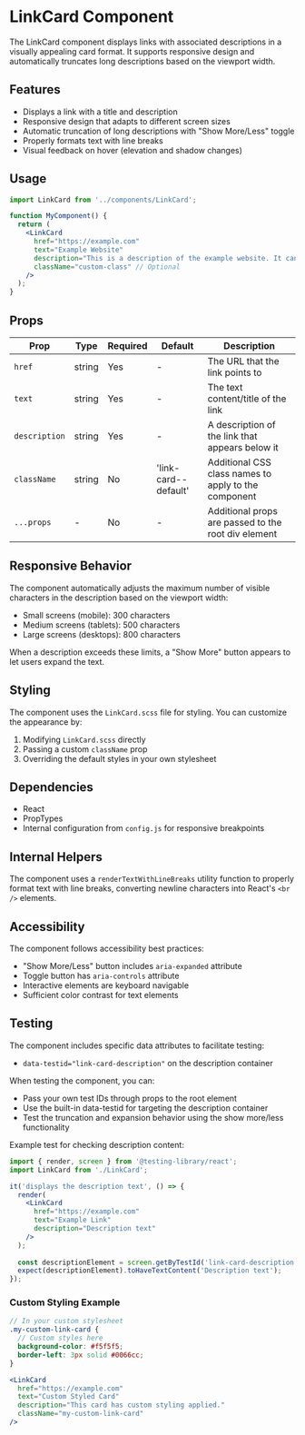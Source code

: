 # LinkCard Component

The LinkCard component displays links with associated descriptions in a visually appealing card format.
It supports responsive design and automatically truncates long descriptions based on the viewport width.

## Features

- Displays a link with a title and description
- Responsive design that adapts to different screen sizes
- Automatic truncation of long descriptions with "Show More/Less" toggle
- Properly formats text with line breaks
- Visual feedback on hover (elevation and shadow changes)

## Usage

```jsx
import LinkCard from '../components/LinkCard';

function MyComponent() {
  return (
    <LinkCard 
      href="https://example.com"
      text="Example Website"
      description="This is a description of the example website. It can be multiple lines and will be truncated if it's too long for the current screen size."
      className="custom-class" // Optional
    />
  );
}
```

## Props

| Prop          | Type   | Required | Default              | Description                                          |
| ------------- | ------ | -------- | -------------------- | ---------------------------------------------------- |
| `href`        | string | Yes      | -                    | The URL that the link points to                      |
| `text`        | string | Yes      | -                    | The text content/title of the link                   |
| `description` | string | Yes      | -                    | A description of the link that appears below it      |
| `className`   | string | No       | 'link-card--default' | Additional CSS class names to apply to the component |
| `...props`    | -      | No       | -                    | Additional props are passed to the root div element  |

## Responsive Behavior

The component automatically adjusts the maximum number of visible characters in the description based on the viewport width:

- Small screens (mobile): 300 characters
- Medium screens (tablets): 500 characters
- Large screens (desktops): 800 characters

When a description exceeds these limits, a "Show More" button appears to let users expand the text.

## Styling

The component uses the `LinkCard.scss` file for styling. You can customize the appearance by:

1. Modifying `LinkCard.scss` directly
2. Passing a custom `className` prop
3. Overriding the default styles in your own stylesheet

## Dependencies

- React
- PropTypes
- Internal configuration from `config.js` for responsive breakpoints

## Internal Helpers

The component uses a `renderTextWithLineBreaks` utility function to properly format text with line breaks,
converting newline characters into React's `<br />` elements.

## Accessibility

The component follows accessibility best practices:

- "Show More/Less" button includes `aria-expanded` attribute
- Toggle button has `aria-controls` attribute
- Interactive elements are keyboard navigable
- Sufficient color contrast for text elements

## Testing

The component includes specific data attributes to facilitate testing:

- `data-testid="link-card-description"` on the description container

When testing the component, you can:

- Pass your own test IDs through props to the root element
- Use the built-in data-testid for targeting the description container
- Test the truncation and expansion behavior using the show more/less functionality

Example test for checking description content:

```jsx
import { render, screen } from '@testing-library/react';
import LinkCard from './LinkCard';

it('displays the description text', () => {
  render(
    <LinkCard
      href="https://example.com"
      text="Example Link"
      description="Description text"
    />
  );
  
  const descriptionElement = screen.getByTestId('link-card-description');
  expect(descriptionElement).toHaveTextContent('Description text');
});
```

### Custom Styling Example

```scss
// In your custom stylesheet
.my-custom-link-card {
  // Custom styles here
  background-color: #f5f5f5;
  border-left: 3px solid #0066cc;
}
```

```jsx
<LinkCard 
  href="https://example.com"
  text="Custom Styled Card"
  description="This card has custom styling applied."
  className="my-custom-link-card"
/>
```
